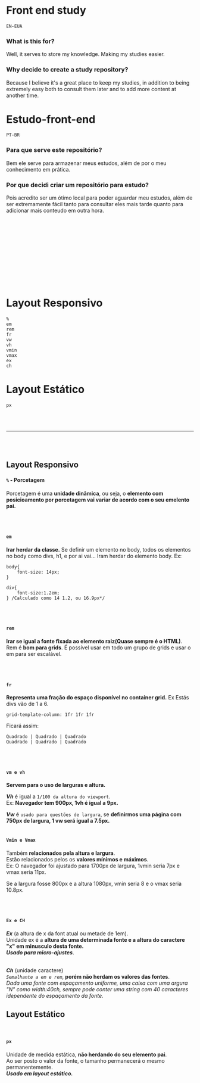 
 
 
 
 
# Front end study
`EN-EUA`

### What is this for?

Well, it serves to store my knowledge. Making my studies easier.

### Why decide to create a study repository?

Because I believe it's a great place to keep my studies, in addition to being extremely easy both to consult them later and to add more content at another time.







# Estudo-front-end
`PT-BR`

### Para que serve este repositório?

Bem ele serve para armazenar meus estudos, além de por o meu conhecimento em prática.

### Por que decidi criar um repositório para estudo?

 Pois acredito ser um ótimo local para poder aguardar meu estudos, além de ser extremamente fácil tanto para consultar eles mais tarde quanto para adicionar mais conteudo em outra hora.

  <br> <br> <br> <br> <br> <br> <br> <br> <br> <br>
 
 
# Layout Responsivo
	%
	em
	rem
	fr
	vw
	vh
	vmin
	vmax
	ex
	ch

# Layout Estático
	px

<br><br>
__________________________ 
<br><br>

## Layout Responsivo


#### `%` - Porcetagem <br>
Porcetagem é uma **unidade dinâmica**, ou seja, o **elemento com posicioamento por porcetagem vai variar de acordo com o seu emelento pai.**

<br><br>
#### `em`
**Irar herdar da classe.**
Se definir um elemento no body, todos os elementos no body como divs, h1, e por ai vai... Iram herdar do elemento body.
Ex:
```
body{
	font-size: 14px;
}

div{
	font-size:1.2em;
} /Calculado como 14 1.2, ou 16.9px*/
```
<br><br>
#### `rem`
**Irar se igual a fonte fixada ao elemento raiz(Quase sempre é o HTML)**.
Rem é **bom para grids**. É possível usar em todo um grupo de grids e usar o em para ser escalável.

<br><br>
#### `fr`
**Representa uma fração do espaço disponível no container grid.**
Ex Estás divs vão de 1 a 6. 
```
grid-template-column: 1fr 1fr 1fr
```
Ficará assim:
```
Quadrado | Quadrado | Quadrado
Quadrado | Quadrado | Quadrado
```
<br><br>
#### `vm e vh`
**Servem para o uso de larguras e altura.**

***Vh*** é igual a `1/100 da altura do viewport`. <br>
Ex: **Navegador tem 900px, 1vh é igual a 9px.**

***Vw*** é `usado para questões de largura`, se **definirmos uma página com 750px de largura, 1 vw será igual a 7.5px.**
<br><br>

#### `Vmin e Vmax`
Também **relacionados pela altura e largura**. <br>
Estão relacionados pelos os **valores mínimos e máximos**.  <br>
Ex: O navegador foi ajustado para 1700px de largura, 1vmin seria 7px e vmax seria 11px.

Se a largura fosse 800px e a altura 1080px, vmin seria 8 e o vmax seria 10.8px.

<br><br>
#### `Ex e CH `

***Ex*** (a altura de x da font atual ou metade de 1em). <br>
Unidade ex é a **altura de uma determinada fonte e a altura do caractere "x" em minusculo desta fonte.** <br>
***Usado para micro-ajustes***.
<br><br>

***Ch*** (unidade caractere) <br>
*`Semalhante a em e rem`*, **porém não herdam os valores das fontes**. <br>
*Dada uma fonte com espaçamento uniforme, uma caixa com uma argura "N" como width:40ch, sempre pode conter uma string com 40 caracteres idependente do espaçamento da fonte.*



## Layout Estático
<br>

#### `px`
Unidade de medida estática, **não herdando do seu elemento pai**. <br>
Ao ser posto o valor da fonte, o tamanho permanecerá o mesmo permanentemente. <br>
***Usado em layout estático.***